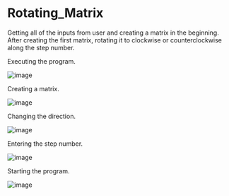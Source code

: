 # Rotating_Matrix

Getting all of the inputs from user and creating a matrix in the beginning. After creating the first matrix, rotating it to clockwise or counterclockwise along the step number.

Executing the program.

![image](https://user-images.githubusercontent.com/95479218/193419653-8f9eff3d-788b-44ad-a521-535646efdd37.png)

Creating a matrix.

![image](https://user-images.githubusercontent.com/95479218/193419671-08e334d9-3fec-4eab-9e3c-0ae627a85258.png)

Changing the direction.

![image](https://user-images.githubusercontent.com/95479218/193419689-03473f70-46c4-4bc9-a3c6-ed0f8739c1ef.png)

Entering the step number.

![image](https://user-images.githubusercontent.com/95479218/193419701-735fa589-a88c-46f3-8675-7617c823217a.png)

Starting the program.

![image](https://user-images.githubusercontent.com/95479218/193419716-62b5e6dc-9eec-44a3-b15b-9d4bf50ea660.png)
